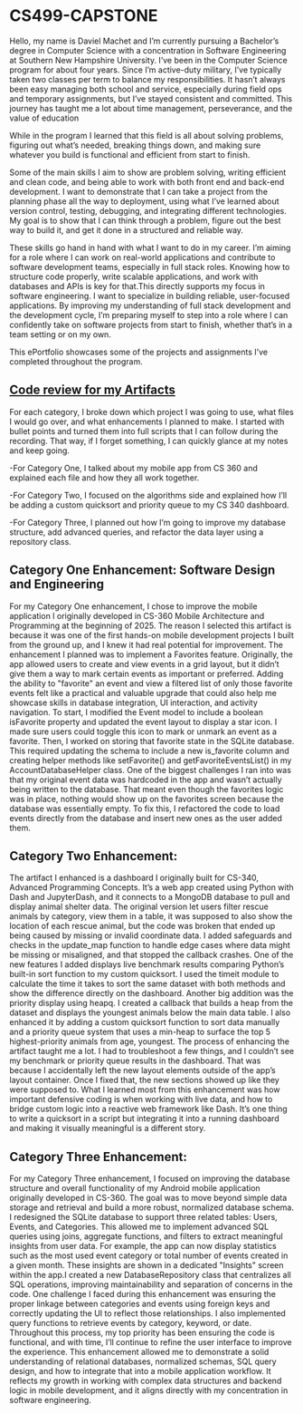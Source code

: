 # CS499-CAPSTONE

Hello, my name is Daviel Machet and I’m currently pursuing a Bachelor’s degree in Computer Science with a concentration in Software Engineering at Southern New Hampshire University. I’ve been in the Computer Science program for about four years. Since I’m active-duty military, I’ve typically taken two classes per term to balance my responsibilities. It hasn’t always been easy managing both school and service, especially during field ops and temporary assignments, but I’ve stayed consistent and committed. This journey has taught me a lot about time management, perseverance, and the value of education

While in the program I learned that this field is all about solving problems, figuring out what’s needed, breaking things down, and making sure whatever you build is functional and efficient from start to finish.

Some of the main skills I aim to show are problem solving, writing efficient and clean code, and being able to work with both front end and back-end development. I want to demonstrate that I can take a project from the planning phase all the way to deployment, using what I’ve learned about version control, testing, debugging, and integrating different technologies. My goal is to show that I can think through a problem, figure out the best way to build it, and get it done in a structured and reliable way.

These skills go hand in hand with what I want to do in my career. I’m aiming for a role where I can work on real-world applications and contribute to software development teams, especially in full stack roles. Knowing how to structure code properly, write scalable applications, and work with databases and APIs is key for that.This directly supports my focus in software engineering. I want to specialize in building reliable, user-focused applications. By improving my understanding of full stack development and the development cycle, I’m preparing myself to step into a role where I can confidently take on software projects from start to finish, whether that’s in a team setting or on my own.

This ePortfolio showcases some of the projects and assignments I’ve completed throughout the program.

## [**Code review for my Artifacts**](https://go.screenpal.com/watch/cTi2qNnlHUP)
For each category, I broke down which project I was going to use, what files I would go over, and what enhancements I planned to make. I started with bullet points and turned them into full scripts that I can follow during the recording. That way, if I forget something, I can quickly glance at my notes and keep going.

-For Category One, I talked about my mobile app from CS 360 and explained each file and how they all work together.

-For Category Two, I focused on the algorithms side and explained how I’ll be adding a custom quicksort and priority queue to my CS 340 dashboard.

-For Category Three, I planned out how I’m going to improve my database structure, add advanced queries, and refactor the data layer using a repository class.




## **Category One Enhancement: Software Design and Engineering**
For my Category One enhancement, I chose to improve the mobile application I originally developed in CS-360 Mobile Architecture and Programming at the beginning of 2025. The reason I selected this artifact is because it was one of the first hands-on mobile development projects I built from the ground up, and I knew it had real potential for improvement.
The enhancement I planned was to implement a Favorites feature. Originally, the app allowed users to create and view events in a grid layout, but it didn’t give them a way to mark certain events as important or preferred. Adding the ability to "favorite" an event and view a filtered list of only those favorite events felt like a practical and valuable upgrade that could also help me showcase skills in database integration, UI interaction, and activity navigation.
To start, I modified the Event model to include a boolean isFavorite property and updated the event layout to display a star icon. I made sure users could toggle this icon to mark or unmark an event as a favorite. Then, I worked on storing that favorite state in the SQLite database. This required updating the schema to include a new is_favorite column and creating helper methods like setFavorite() and getFavoriteEventsList() in my AccountDatabaseHelper class.
One of the biggest challenges I ran into was that my original event data was hardcoded in the app and wasn’t actually being written to the database. That meant even though the favorites logic was in place, nothing would show up on the favorites screen because the database was essentially empty. To fix this, I refactored the code to load events directly from the database and insert new ones as the user added them.


## **Category Two Enhancement:**
The artifact I enhanced is a dashboard I originally built for CS-340, Advanced Programming Concepts. It’s a web app created using Python with Dash and JupyterDash, and it connects to a MongoDB database to pull and display animal shelter data. The original version let users filter rescue animals by category, view them in a table, it was supposed to also show the location of each rescue animal, but the code was broken that ended up being caused by missing or invalid coordinate data. I added safeguards and checks in the update_map function to handle edge cases where data might be missing or misaligned, and that stopped the callback crashes.
One of the new features I added displays live benchmark results comparing Python’s built-in sort function to my custom quicksort. I used the timeit module to calculate the time it takes to sort the same dataset with both methods and show the difference directly on the dashboard. Another big addition was the priority display using heapq. I created a callback that builds a heap from the dataset and displays the youngest animals below the main data table. I also enhanced it by adding a custom quicksort function to sort data manually and a priority queue system that uses a min-heap to surface the top 5 highest-priority animals from age, youngest.
The process of enhancing the artifact taught me a lot. I had to troubleshoot a few things, and I couldn’t see my benchmark or priority queue results in the dashboard. That was because I accidentally left the new layout elements outside of the app’s layout container. Once I fixed that, the new sections showed up like they were supposed to. What I learned most from this enhancement was how important defensive coding is when working with live data, and how to bridge custom logic into a reactive web framework like Dash. It’s one thing to write a quicksort in a script but integrating it into a running dashboard and making it visually meaningful is a different story.


## **Category Three Enhancement:**
For my Category Three enhancement, I focused on improving the database structure and overall functionality of my Android mobile application originally developed in CS-360. The goal was to move beyond simple data storage and retrieval and build a more robust, normalized database schema. I redesigned the SQLite database to support three related tables: Users, Events, and Categories. This allowed me to implement advanced SQL queries using joins, aggregate functions, and filters to extract meaningful insights from user data. For example, the app can now display statistics such as the most used event category or total number of events created in a given month. These insights are shown in a dedicated "Insights" screen within the app.I created a new DatabaseRepository class that centralizes all SQL operations, improving maintainability and separation of concerns in the code. One challenge I faced during this enhancement was ensuring the proper linkage between categories and events using foreign keys and correctly updating the UI to reflect those relationships. I also implemented query functions to retrieve events by category, keyword, or date. Throughout this process, my top priority has been ensuring the code is functional, and with time, I’ll continue to refine the user interface to improve the experience. This enhancement allowed me to demonstrate a solid understanding of relational databases, normalized schemas, SQL query design, and how to integrate that into a mobile application workflow. It reflects my growth in working with complex data structures and backend logic in mobile development, and it aligns directly with my concentration in software engineering.

